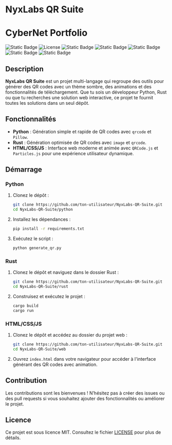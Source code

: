 # NyxLabs QR Suite

# CyberNet Portfolio 
![Static Badge](https://img.shields.io/badge/Contributeur-1-brightgreen?style=flat&logo=clubhouse&logoColor=white&logoSize=auto) ![License](https://img.shields.io/github/license/Nyx-Off/AceVenturaTheGame) 
![Static Badge](https://img.shields.io/badge/JavaScript-black?style=plastic&logo=javascript&logoColor=white&logoSize=auto&color=purple)
![Static Badge](https://img.shields.io/badge/HTML-black?style=plastic&logo=html5&logoColor=white&logoSize=auto&color=orange)
![Static Badge](https://img.shields.io/badge/CSS-black?style=plastic&logo=css3&logoColor=white&logoSize=auto&color=blue)
![Static Badge](https://img.shields.io/badge/Python-black?style=plastic&logo=python&logoColor=white&logoSize=auto&color=yellow)
![Static Badge](https://img.shields.io/badge/Rust-lightgray?style=plastic&logo=rust&logoColor=white&logoSize=auto)



## Description
**NyxLabs QR Suite** est un projet multi-langage qui regroupe des outils pour générer des QR codes avec un thème sombre, des animations et des fonctionnalités de téléchargement. Que tu sois un développeur Python, Rust ou que tu recherches une solution web interactive, ce projet te fournit toutes les solutions dans un seul dépôt.

## Fonctionnalités
- **Python** : Génération simple et rapide de QR codes avec `qrcode` et `Pillow`.
- **Rust** : Génération optimisée de QR codes avec `image` et `qrcode`.
- **HTML/CSS/JS** : Interface web moderne et animée avec `QRCode.js` et `Particles.js` pour une expérience utilisateur dynamique.

## Démarrage

### Python
1. Clonez le dépôt :
   ```bash
   git clone https://github.com/ton-utilisateur/NyxLabs-QR-Suite.git
   cd NyxLabs-QR-Suite/python
   ```
2. Installez les dépendances :
   ```bash
   pip install -r requirements.txt
   ```
3. Exécutez le script :
   ```bash
   python generate_qr.py
   ```

### Rust
1. Clonez le dépôt et naviguez dans le dossier Rust :
   ```bash
   git clone https://github.com/ton-utilisateur/NyxLabs-QR-Suite.git
   cd NyxLabs-QR-Suite/rust
   ```
2. Construisez et exécutez le projet :
   ```bash
   cargo build
   cargo run
   ```

### HTML/CSS/JS
1. Clonez le dépôt et accédez au dossier du projet web :
   ```bash
   git clone https://github.com/ton-utilisateur/NyxLabs-QR-Suite.git
   cd NyxLabs-QR-Suite/web
   ```
2. Ouvrez `index.html` dans votre navigateur pour accéder à l'interface générant des QR codes avec animation.

## Contribution
Les contributions sont les bienvenues ! N’hésitez pas à créer des issues ou des pull requests si vous souhaitez ajouter des fonctionnalités ou améliorer le projet.

## Licence
Ce projet est sous licence MIT. Consultez le fichier [LICENSE](LICENSE) pour plus de détails.
